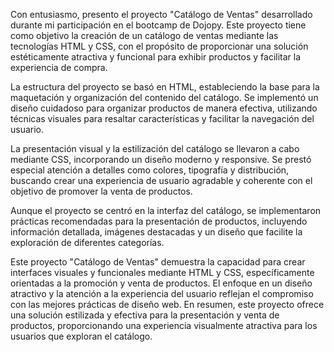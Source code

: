 Con entusiasmo, presento el proyecto "Catálogo de Ventas" desarrollado durante mi participación en el bootcamp de Dojopy. Este proyecto tiene como objetivo la creación de un catálogo de ventas mediante las tecnologías HTML y CSS, con el propósito de proporcionar una solución estéticamente atractiva y funcional para exhibir productos y facilitar la experiencia de compra.

La estructura del proyecto se basó en HTML, estableciendo la base para la maquetación y organización del contenido del catálogo. Se implementó un diseño cuidadoso para organizar productos de manera efectiva, utilizando técnicas visuales para resaltar características y facilitar la navegación del usuario.

La presentación visual y la estilización del catálogo se llevaron a cabo mediante CSS, incorporando un diseño moderno y responsive. Se prestó especial atención a detalles como colores, tipografía y distribución, buscando crear una experiencia de usuario agradable y coherente con el objetivo de promover la venta de productos.

Aunque el proyecto se centró en la interfaz del catálogo, se implementaron prácticas recomendadas para la presentación de productos, incluyendo información detallada, imágenes destacadas y un diseño que facilite la exploración de diferentes categorías.

Este proyecto "Catálogo de Ventas" demuestra la capacidad para crear interfaces visuales y funcionales mediante HTML y CSS, específicamente orientadas a la promoción y venta de productos. El enfoque en un diseño atractivo y la atención a la experiencia del usuario reflejan el compromiso con las mejores prácticas de diseño web. En resumen, este proyecto ofrece una solución estilizada y efectiva para la presentación y venta de productos, proporcionando una experiencia visualmente atractiva para los usuarios que exploran el catálogo.
